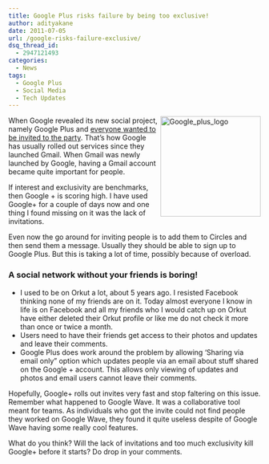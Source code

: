 ```yaml
---
title: Google Plus risks failure by being too exclusive!
author: adityakane
date: 2011-07-05
url: /google-risks-failure-exclusive/
dsq_thread_id:
  - 2947121493
categories:
  - News
tags:
  - Google Plus
  - Social Media
  - Tech Updates
---
```

[<img style="background-image: none; padding-left: 0px; padding-right: 0px; display: inline; float: right; padding-top: 0px; border: 0px;" title="Google_plus_logo" src="http://cdn.devilsworkshop.org/files/2011/07/Google_plus_logo_thumb.png" border="0" alt="Google_plus_logo" width="200" height="200" align="right" />][1]When Google revealed its new social project, namely Google Plus and [everyone wanted to be invited to the party][2]. That’s how Google has usually rolled out services since they launched Gmail. When Gmail was newly launched by Google, having a Gmail account became quite important for people.

If interest and exclusivity are benchmarks, then Google + is scoring high. I have used Google+ for a couple of days now and one thing I found missing on it was the lack of invitations.

Even now the go around for inviting people is to add them to Circles and then send them a message. Usually they should be able to sign up to Google Plus. But this is taking a lot of time, possibly because of overload.

### A social network without your friends is boring!

  * I used to be on Orkut a lot, about 5 years ago. I resisted Facebook thinking none of my friends are on it. Today almost everyone I know in life is on Facebook and all my friends who I would catch up on Orkut have either deleted their Orkut profile or like me do not check it more than once or twice a month.
  * Users need to have their friends get access to their photos and updates and leave their comments.
  * Google Plus does work around the problem by allowing ‘Sharing via email only” option which updates people via an email about stuff shared on the Google + account. This allows only viewing of updates and photos and email users cannot leave their comments.

Hopefully, Google+ rolls out invites very fast and stop faltering on this issue. Remember what happened to Google Wave. It was a collaborative tool meant for teams. As individuals who got the invite could not find people they worked on Google Wave, they found it quite useless despite of Google Wave having some really cool features.

What do you think? Will the lack of invitations and too much exclusivity kill Google+ before it starts? Do drop in your comments.

 [1]: http://cdn.devilsworkshop.org/files/2011/07/Google_plus_logo.png
 [2]: http://devilsworkshop.org/google-invites-latest-rage-social-media-websites/
